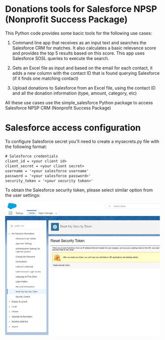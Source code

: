 # Donations tools for Salesforce NPSP (Nonprofit Success Package)

This Python code provides some bacic tools for the following use cases:

1. Command line app that receives as an input text and searches the Salesforce CRM for matches. It also calculates a basic relevance score and provides the top 5 results based on this score. This app uses Salesforce SOSL queries to execute the search.

2. Gets an Excel file as input and based on the email for each contact, it adds a new column with the contact ID that is found querying Salesforce (if it finds one matching contact)

3. Upload donations to Salesforce from an Excel file, using the contact ID and all the donation information (type, amount, category, etc)

All these use cases use the simple_salesforce Python package to access Salesforce NPSP CRM (Nonprofit Success Package)


# Salesforce access configuration

To configure Salesforce secret you'll need to create a mysecrets.py file with the following format:

```
# Salesforce credentials
client_id = <your client id>
client_secret = <your client secret>
username = '<your salesforce username'
password = '<your salesforce password>'
security_token = '<your security token>'
```

To obtain the Salesforce security token, please select similar option from the user settings:

![Alt text](docs\images\salesforce_token.png)
